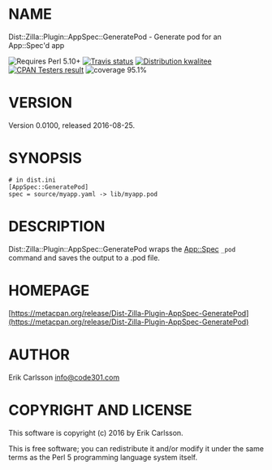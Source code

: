 # NAME

Dist::Zilla::Plugin::AppSpec::GeneratePod - Generate pod for an App::Spec'd app

<div>
    <p>
    <img src="https://img.shields.io/badge/perl-5.10+-blue.svg" alt="Requires Perl 5.10+" />
    <a href="https://travis-ci.org/Csson/p5-Dist-Zilla-Plugin-AppSpec-GeneratePod"><img src="https://api.travis-ci.org/Csson/p5-Dist-Zilla-Plugin-AppSpec-GeneratePod.svg?branch=master" alt="Travis status" /></a>
    <a href="http://cpants.cpanauthors.org/release/CSSON/Dist-Zilla-Plugin-AppSpec-GeneratePod-0.0100"><img src="http://badgedepot.code301.com/badge/kwalitee/CSSON/Dist-Zilla-Plugin-AppSpec-GeneratePod/0.0100" alt="Distribution kwalitee" /></a>
    <a href="http://matrix.cpantesters.org/?dist=Dist-Zilla-Plugin-AppSpec-GeneratePod%200.0100"><img src="http://badgedepot.code301.com/badge/cpantesters/Dist-Zilla-Plugin-AppSpec-GeneratePod/0.0100" alt="CPAN Testers result" /></a>
    <img src="https://img.shields.io/badge/coverage-95.1%-yellow.svg" alt="coverage 95.1%" />
    </p>
</div>

# VERSION

Version 0.0100, released 2016-08-25.

# SYNOPSIS

    # in dist.ini
    [AppSpec::GeneratePod]
    spec = source/myapp.yaml -> lib/myapp.pod

# DESCRIPTION

Dist::Zilla::Plugin::AppSpec::GeneratePod wraps the [App::Spec](https://github.com/perlpunk/App-Spec-p5) `_pod` command and saves the output to a .pod file.

# HOMEPAGE

[https://metacpan.org/release/Dist-Zilla-Plugin-AppSpec-GeneratePod](https://metacpan.org/release/Dist-Zilla-Plugin-AppSpec-GeneratePod)

# AUTHOR

Erik Carlsson <info@code301.com>

# COPYRIGHT AND LICENSE

This software is copyright (c) 2016 by Erik Carlsson.

This is free software; you can redistribute it and/or modify it under
the same terms as the Perl 5 programming language system itself.
